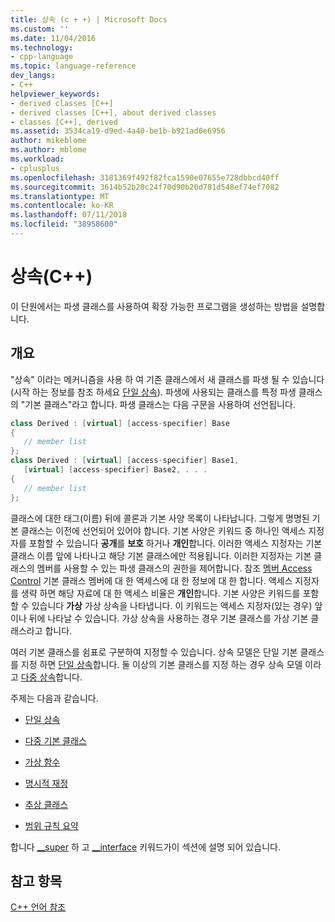 ```yaml
---
title: 상속 (c + +) | Microsoft Docs
ms.custom: ''
ms.date: 11/04/2016
ms.technology:
- cpp-language
ms.topic: language-reference
dev_langs:
- C++
helpviewer_keywords:
- derived classes [C++]
- derived classes [C++], about derived classes
- classes [C++], derived
ms.assetid: 3534ca19-d9ed-4a40-be1b-b921ad0e6956
author: mikeblome
ms.author: mblome
ms.workload:
- cplusplus
ms.openlocfilehash: 3181369f492f82fca1590e07655e728dbbcd40ff
ms.sourcegitcommit: 3614b52b28c24f70d90b20d781d548ef74ef7082
ms.translationtype: MT
ms.contentlocale: ko-KR
ms.lasthandoff: 07/11/2018
ms.locfileid: "38958600"
---
```

# <a name="inheritance--c"></a>상속(C++)
이 단원에서는 파생 클래스를 사용하여 확장 가능한 프로그램을 생성하는 방법을 설명합니다.  
  
## <a name="overview"></a>개요  
 "상속" 이라는 메커니즘을 사용 하 여 기존 클래스에서 새 클래스를 파생 될 수 있습니다 (시작 하는 정보를 참조 하세요 [단일 상속](../cpp/single-inheritance.md)). 파생에 사용되는 클래스를 특정 파생 클래스의 "기본 클래스"라고 합니다. 파생 클래스는 다음 구문을 사용하여 선언됩니다.  
  
```cpp 
class Derived : [virtual] [access-specifier] Base  
{  
   // member list  
};  
class Derived : [virtual] [access-specifier] Base1,  
   [virtual] [access-specifier] Base2, . . .  
{  
   // member list  
};  
```  
  
클래스에 대한 태그(이름) 뒤에 콜론과 기본 사양 목록이 나타납니다.  그렇게 명명된 기본 클래스는 이전에 선언되어 있어야 합니다.  기본 사양은 키워드 중 하나인 액세스 지정자를 포함할 수 있습니다 **공개**를 **보호** 하거나 **개인**합니다.  이러한 액세스 지정자는 기본 클래스 이름 앞에 나타나고 해당 기본 클래스에만 적용됩니다.  이러한 지정자는 기본 클래스의 멤버를 사용할 수 있는 파생 클래스의 권한을 제어합니다.  참조 [멤버 Access Control](../cpp/member-access-control-cpp.md) 기본 클래스 멤버에 대 한 액세스에 대 한 정보에 대 한 합니다.  액세스 지정자를 생략 하면 해당 자료에 대 한 액세스 비율은 **개인**합니다.  기본 사양은 키워드를 포함할 수 있습니다 **가상** 가상 상속을 나타냅니다.  이 키워드는 액세스 지정자(있는 경우) 앞이나 뒤에 나타날 수 있습니다.  가상 상속을 사용하는 경우 기본 클래스를 가상 기본 클래스라고 합니다.  
  
 여러 기본 클래스를 쉼표로 구분하여 지정할 수 있습니다.  상속 모델은 단일 기본 클래스를 지정 하면 [단일 상속](../cpp/single-inheritance.md)합니다. 둘 이상의 기본 클래스를 지정 하는 경우 상속 모델 이라고 [다중 상속](../cpp/multiple-base-classes.md)합니다.  
  
 주제는 다음과 같습니다.  
  
-   [단일 상속](../cpp/single-inheritance.md)  
  
-   [다중 기본 클래스](../cpp/multiple-base-classes.md)  
  
-   [가상 함수](../cpp/virtual-functions.md)  
  
-   [명시적 재정](../cpp/explicit-overrides-cpp.md)  
  
-   [추상 클래스](../cpp/abstract-classes-cpp.md)  
  
-   [범위 규칙 요약](../cpp/summary-of-scope-rules.md)  
  
 합니다 [__super](../cpp/super.md) 하 고 [__interface](../cpp/interface.md) 키워드가이 섹션에 설명 되어 있습니다.  
  
## <a name="see-also"></a>참고 항목  
 [C++ 언어 참조](../cpp/cpp-language-reference.md)

